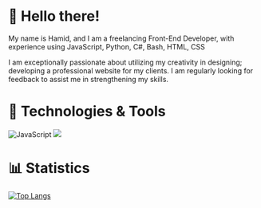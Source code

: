 # 👋 Hello there!
My name is Hamid, and I am a freelancing Front-End Developer, with experience using JavaScript, Python, C#, Bash, HTML, CSS

I am exceptionally passionate about utilizing my creativity in designing; developing a professional website for my clients. I am regularly looking for feedback to assist me in strengthening my skills.

# 🔧 Technologies & Tools
<img src="https://camo.githubusercontent.com/42f33d56a3d40667a405eac671c44aaa1b1fd04887c7502486126bb703a6ca0c/68747470733a2f2f696d672e736869656c64732e696f2f62616467652f436f64652d4a6176615363726970742d2532334637453031383f7374796c653d666f722d7468652d6261646765" alt="JavaScript" data-canonical-src="https://img.shields.io/badge/Code-JavaScript-%23F7E018?style=for-the-badge" style="max-width:100%;">
<img src="https://img.shields.io/badge/code-python-blueviolet?style=for-the-badge">

# 📊 Statistics
[![Top Langs](https://github-readme-stats.vercel.app/api/top-langs/?username=ostadhamid&langs_count=8&theme=radical)](https://github.com/anuraghazra/github-readme-stats)



